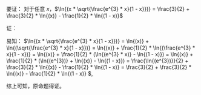 要证：
对于任意 $x$，$\ln{(x * \sqrt{\frac{e^{3} * x}{1 - x}})} = \frac{3}{2} + \frac{3}{2} * \ln{(x)} - \frac{1}{2} * \ln{(1 - x)}$

证：

易知：
$\ln{(x * \sqrt{\frac{e^{3} * x}{1 - x}})} = \ln{(x)} + \ln{(\sqrt{\frac{e^{3} * x}{1 - x}})} = \ln{(x)} + \frac{1}{2} * \ln{(\frac{e^{3} * x}{1 - x})} = \ln{(x)} + \frac{1}{2} * (\ln{(e^{3} * x)} - \ln{(1 - x)}) = \ln{(x)} + \frac{1}{2} * (\ln{(e^{3})} + \ln{(x)} - \ln{(1 - x)}) = \frac{\ln{(e^{3})}}{2} + \frac{3}{2} * \ln{(x)} - \frac{1}{2} * \ln{(1 - x)} = \frac{3}{2} + \frac{3}{2} * \ln{(x)} - \frac{1}{2} * \ln{(1 - x)} $,


综上可知，原命题得证。